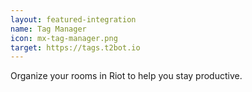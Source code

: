 ```yaml
---
layout: featured-integration
name: Tag Manager
icon: mx-tag-manager.png
target: https://tags.t2bot.io
---
```


Organize your rooms in Riot to help you stay productive.
